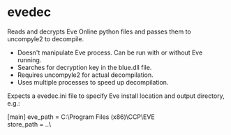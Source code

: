 evedec
======
Reads and decrypts Eve Online python files and passes them to uncompyle2 to decompile.
* Doesn't manipulate Eve process. Can be run with or without Eve running.
* Searches for decryption key in the blue.dll file.
* Requires uncompyle2 for actual decompilation.
* Uses multiple processes to speed up decompilation.

Expects a evedec.ini file to specify Eve install location and output directory, e.g.:

[main]
eve_path = C:\Program Files (x86)\CCP\EVE\
store_path = ..\
